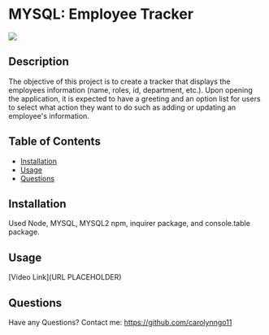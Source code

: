# MYSQL: Employee Tracker

![](https://img.shields.io/badge/License-MIT-blue)

## Description
The objective of this project is to create a tracker that displays the employees information (name, roles, id, department, etc.). Upon opening the application, it is expected to have a greeting and an option list for users to select what action they want to do such as adding or updating an employee's information.

## Table of Contents
      
- [Installation](#installation)
- [Usage](#usage)
- [Questions](#questions)
      
## Installation
Used Node, MYSQL, MYSQL2 npm, inquirer package, and console.table package.

## Usage
[Video Link](URL PLACEHOLDER)

## Questions
Have any Questions? Contact me: https://github.com/carolynngo11